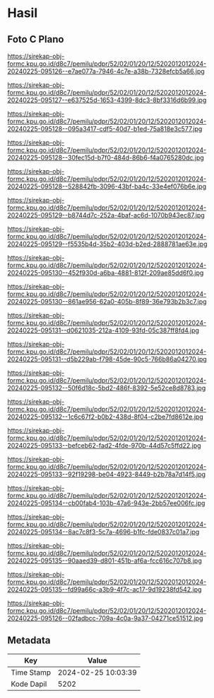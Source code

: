 # Hasil

## Foto C Plano

https://sirekap-obj-formc.kpu.go.id/d8c7/pemilu/pdpr/52/02/01/20/12/5202012012024-20240225-095126--e7ae077a-7946-4c7e-a38b-7328efcb5a66.jpg

https://sirekap-obj-formc.kpu.go.id/d8c7/pemilu/pdpr/52/02/01/20/12/5202012012024-20240225-095127--e637525d-1653-4399-8dc3-8bf3316d6b99.jpg

https://sirekap-obj-formc.kpu.go.id/d8c7/pemilu/pdpr/52/02/01/20/12/5202012012024-20240225-095128--095a3417-cdf5-40d7-b1ed-75a818e3c577.jpg

https://sirekap-obj-formc.kpu.go.id/d8c7/pemilu/pdpr/52/02/01/20/12/5202012012024-20240225-095128--30fec15d-b7f0-484d-86b6-f4a0765280dc.jpg

https://sirekap-obj-formc.kpu.go.id/d8c7/pemilu/pdpr/52/02/01/20/12/5202012012024-20240225-095128--528842fb-3096-43bf-ba4c-33e4ef076b6e.jpg

https://sirekap-obj-formc.kpu.go.id/d8c7/pemilu/pdpr/52/02/01/20/12/5202012012024-20240225-095129--b8744d7c-252a-4baf-ac6d-1070b943ec87.jpg

https://sirekap-obj-formc.kpu.go.id/d8c7/pemilu/pdpr/52/02/01/20/12/5202012012024-20240225-095129--f5535b4d-35b2-403d-b2ed-2888781ae63e.jpg

https://sirekap-obj-formc.kpu.go.id/d8c7/pemilu/pdpr/52/02/01/20/12/5202012012024-20240225-095130--452f930d-a6ba-4881-812f-209ae85dd6f0.jpg

https://sirekap-obj-formc.kpu.go.id/d8c7/pemilu/pdpr/52/02/01/20/12/5202012012024-20240225-095130--861ae956-62a0-405b-8f89-36e793b2b3c7.jpg

https://sirekap-obj-formc.kpu.go.id/d8c7/pemilu/pdpr/52/02/01/20/12/5202012012024-20240225-095131--d0621035-212a-4109-93fd-05c387ff8fd4.jpg

https://sirekap-obj-formc.kpu.go.id/d8c7/pemilu/pdpr/52/02/01/20/12/5202012012024-20240225-095131--d5b229ab-f798-45de-90c5-766b86a04270.jpg

https://sirekap-obj-formc.kpu.go.id/d8c7/pemilu/pdpr/52/02/01/20/12/5202012012024-20240225-095132--50f6d18c-5bd2-486f-8392-5e52ce8d8783.jpg

https://sirekap-obj-formc.kpu.go.id/d8c7/pemilu/pdpr/52/02/01/20/12/5202012012024-20240225-095132--1c6c67f2-b0b2-438d-8f04-c2be7fd8612e.jpg

https://sirekap-obj-formc.kpu.go.id/d8c7/pemilu/pdpr/52/02/01/20/12/5202012012024-20240225-095133--befceb62-fad2-4fde-970b-44d57c5ffd22.jpg

https://sirekap-obj-formc.kpu.go.id/d8c7/pemilu/pdpr/52/02/01/20/12/5202012012024-20240225-095133--92f19298-be04-4923-8449-b2b78a7d14f5.jpg

https://sirekap-obj-formc.kpu.go.id/d8c7/pemilu/pdpr/52/02/01/20/12/5202012012024-20240225-095134--cb00fab4-103b-47a6-943e-2bb57ee006fc.jpg

https://sirekap-obj-formc.kpu.go.id/d8c7/pemilu/pdpr/52/02/01/20/12/5202012012024-20240225-095134--8ac7c8f3-5c7a-4696-b1fc-fde0837c01a7.jpg

https://sirekap-obj-formc.kpu.go.id/d8c7/pemilu/pdpr/52/02/01/20/12/5202012012024-20240225-095135--90aaed39-d801-451b-af6a-fcc616c707b8.jpg

https://sirekap-obj-formc.kpu.go.id/d8c7/pemilu/pdpr/52/02/01/20/12/5202012012024-20240225-095135--fd99a66c-a3b9-4f7c-ac17-9d19238fd542.jpg

https://sirekap-obj-formc.kpu.go.id/d8c7/pemilu/pdpr/52/02/01/20/12/5202012012024-20240225-095126--02fadbcc-709a-4c0a-9a37-04271ce51512.jpg


## Metadata

| Key        | Value               |
| ---------- | ------------------- |
| Time Stamp | 2024-02-25 10:03:39 |
| Kode Dapil | 5202                |



